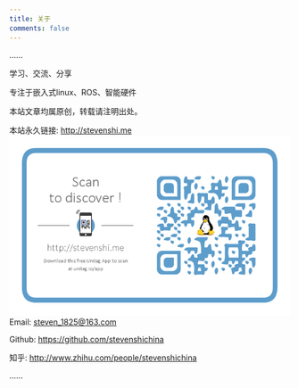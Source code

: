 ```yaml
---
title: 关于
comments: false
---
```

......


学习、交流、分享

专注于嵌入式linux、ROS、智能硬件

本站文章均属原创，转载请注明出处。

本站永久链接:  http://stevenshi.me
![Alt text](qrh.png)
Email:  steven_1825@163.com

Github: https://github.com/stevenshichina

  知乎: http://www.zhihu.com/people/stevenshichina

......


